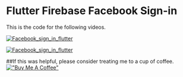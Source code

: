 # Flutter Firebase Facebook Sign-in

This is the code for the following videos.

[![Facebook_sign_in_flutter](http://img.youtube.com/vi/DCsG3W1dFkI/0.jpg)](http://www.youtube.com/watch?v=DCsG3W1dFkI "Facebook Flutter Authentication for Flutter")


[![Facebook_sign_in_flutter](http://img.youtube.com/vi/RiE-g455j9s/0.jpg)](http://www.youtube.com/watch?v=RiE-g455j9s "Facebook Flutter Authentication for Flutter")

##If this was helpful, please consider treating me to a cup of coffee.
[!["Buy Me A Coffee"](https://www.buymeacoffee.com/assets/img/custom_images/orange_img.png)](https://www.buymeacoffee.com/dknowledge)
